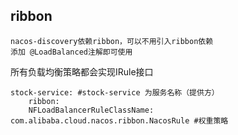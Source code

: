 ## ribbon
    nacos-discovery依赖ribbon，可以不用引入ribbon依赖
    添加 @LoadBalanced注解即可使用

所有负载均衡策略都会实现IRule接口

    stock-service: #stock-service 为服务名称（提供方）
        ribbon:
        NFLoadBalancerRuleClassName: com.alibaba.cloud.nacos.ribbon.NacosRule #权重策略 